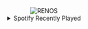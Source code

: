 <div align="center">
<picture>
    <source media="(prefers-color-scheme: dark)" srcset="https://i.ibb.co/dJscT5x/output-gif.gif">
    <source media="(prefers-color-scheme: light)" srcset="https://i.ibb.co/dJscT5x/output-gif.gif">
    <img alt="RENOS" src="https://i.ibb.co/dJscT5x/output-gif.gif">
</picture>
<details>
<summary>Spotify Recently Played</summary>
<img src="https://spotify-recently-played-readme.vercel.app/api?user=31d6d6zerc5ct6kck32na2ozsqf4&unique=1&width=400" alt="Spotify" />
</details>
</div>

<!-- Image deletion URL: https://ibb.co/KzcGPrS/ebb395a71f3f49c59065fb0d416c5f32 -->